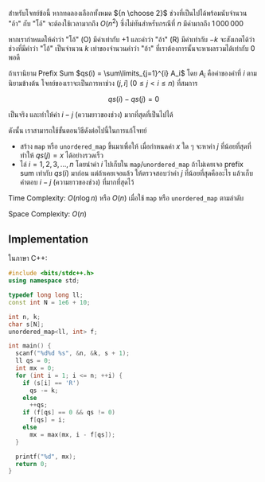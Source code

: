 สำหรับโจทย์ข้อนี้ หากทดลองเลือกทั้งหมด ${n \choose 2}$ ช่วงที่เป็นไปได้พร้อมนับจำนวน "อ้า" กับ "โอ้" จะต้องใช้เวลามากถึง $O(n^2)$ ซึ่งไม่ทันสำหรับกรณีที่ $n$ มีค่ามากถึง $1\,000\,000$

หากเรากำหนดให้คำว่า "โอ้" (O) มีค่าเท่ากับ $+1$ และคำว่า "อ้า" (R) มีค่าเท่ากับ $-k$ จะสังเกตได้ว่า ช่วงที่มีคำว่า "โอ้" เป็นจำนวน $k$ เท่าของจำนวนคำว่า "อ้า" ที่เราต้องการนั้นจะหาผลรวมได้เท่ากับ $0$ พอดี

ถ้าเรานิยาม Prefix Sum $qs(i) = \sum\limits_{j=1}^{i} A_i$ โดย $A_i$ คือค่าของคำที่ $i$ ตามนิยามข้างต้น โจทย์ของเราจะเป็นการหาช่วง $(j, i]$ ($0 \leq j < i \leq n$) ที่สมการ

$$qs(i)-qs(j) = 0$$

เป็นจริง และทำให้ค่า $i-j$ (ความยาวของช่วง) มากที่สุดที่เป็นไปได้

ดังนั้น เราสามารถใช้ขั้นตอนวิธีดังต่อไปนี้ในการแก้โจทย์

- สร้าง `map` หรือ `unordered_map` ขึ้นมาเพื่อให้ เมื่อกำหนดค่า $x$ ใด ๆ จะหาค่า $j$ ที่น้อยที่สุดที่ทำให้ $qs(j)=x$ ได้อย่างรวดเร็ว
- ไล่ $i=1,2,3,\dots,n$ โดยนำค่า $i$ ไปเก็บใน `map`/`unordered_map` ถ้าไม่เคยเจอ prefix sum เท่ากับ $qs(i)$ มาก่อน แต่ถ้าเคยเจอแล้ว ให้ตรวจสอบว่าค่า $j$ ที่น้อยที่สุดคืออะไร แล้วเก็บคำตอบ $i-j$ (ความยาวของช่วง) ที่มากที่สุดไว้

Time Complexity: $O(n \log n)$ หรือ $O(n)$ เมื่อใช้ `map` หรือ `unordered_map` ตามลำดับ

Space Complexity: $O(n)$

## Implementation

ในภาษา C++:

```cpp
#include <bits/stdc++.h>
using namespace std;

typedef long long ll;
const int N = 1e6 + 10;

int n, k;
char s[N];
unordered_map<ll, int> f;

int main() {
  scanf("%d%d %s", &n, &k, s + 1);
  ll qs = 0;
  int mx = 0;
  for (int i = 1; i <= n; ++i) {
    if (s[i] == 'R')
      qs -= k;
    else
      ++qs;
    if (f[qs] == 0 && qs != 0)
      f[qs] = i;
    else
      mx = max(mx, i - f[qs]);
  }

  printf("%d", mx);
  return 0;
}
```
